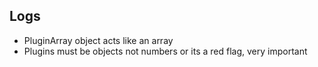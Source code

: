 ## Logs

- PluginArray object acts like an array
- Plugins must be objects not numbers or its a red flag, very important
